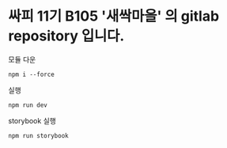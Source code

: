 # 싸피 11기 B105 '새싹마을' 의 gitlab repository 입니다.

모듈 다운
```
npm i --force
```

실행
```
npm run dev
```

storybook 실행
```
npm run storybook
```
